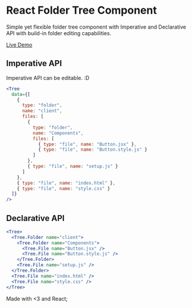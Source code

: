 # React Folder Tree Component

Simple yet flexible folder tree component with Imperative and Declarative API with build-in folder editing capabilities.

[Live Demo](https://schsn.csb.app/)

## Imperative API

Imperative API can be editable. :D

```jsx
<Tree
  data={[
    {
      type: "folder",
      name: "client",
      files: [
        {
          type: "folder",
          name: "Components",
          files: [
            { type: "file", name: "Button.jsx" },
            { type: "file", name: "Button.style.js" }
          ]
        },
        { type: "file", name: "setup.js" }
      ]
    },
    { type: "file", name: "index.html" },
    { type: "file", name: "style.css" }
  ]}
/>
```

## Declarative API

```jsx
<Tree>
  <Tree.Folder name="client">
    <Tree.Folder name="Components">
      <Tree.File name="Button.jsx" />
      <Tree.File name="Button.style.js" />
    </Tree.Folder>
    <Tree.File name="setup.js" />
  </Tree.Folder>
  <Tree.File name="index.html" />
  <Tree.File name="style.css" />
</Tree>
```

Made with <3 and React;
